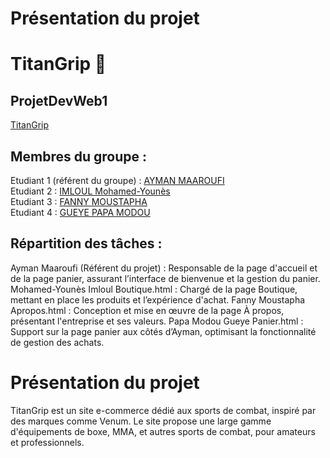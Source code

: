 # Présentation du projet


# TitanGrip 🥊

## ProjetDevWeb1

[TitanGrip](https://ayman-maaroufi.github.io/TitanGrip/index.html)

## Membres du groupe :

Etudiant 1 (référent du groupe) :  [AYMAN MAAROUFI](mailto:ayman.maaroufi@edu.univ-fcomte.fr?)  
Etudiant 2 : [IMLOUL Mohamed-Younès](mailto:mohamed-younes.imloul@edu.univ-fcomte.fr?)   
Etudiant 3 : [FANNY MOUSTAPHA](mailto:moustapha.fanny@edu.univ-fcomte.fr?)  
Etudiant 4 : [GUEYE PAPA MODOU]() 

## Répartition des tâches :

Ayman Maaroufi	(Référent du projet) :	Responsable de la page d'accueil et de la page panier, assurant l’interface de bienvenue et la gestion du panier.
Mohamed-Younès Imloul	Boutique.html :	Chargé de la page Boutique, mettant en place les produits et l’expérience d'achat.
Fanny Moustapha	Apropos.html :	Conception et mise en œuvre de la page À propos, présentant l'entreprise et ses valeurs.
Papa Modou Gueye	Panier.html :	Support sur la page panier aux côtés d’Ayman, optimisant la fonctionnalité de gestion des achats.

# Présentation du projet

TitanGrip est un site e-commerce dédié aux sports de combat, inspiré par des marques comme Venum. Le site propose une large gamme d'équipements de boxe, MMA, et autres sports de combat, pour amateurs et professionnels.







